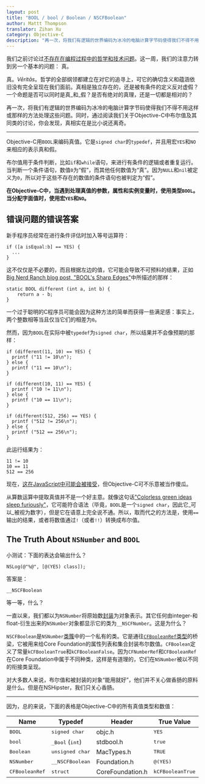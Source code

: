 ```yaml
---
layout: post
title: "BOOL / bool / Boolean / NSCFBoolean"
author: Mattt Thompson
translator: Zihan Xu
category: Objective-C
description: "再一次，将我们有逻辑的世界编码为冰冷的电脑计算字节码使得我们不得不用这样或那样的方法处理这些问题。同时，通过阅读我们关于Objective-C中布尔值及其同类的讨论，你会发现，真相实在是比小说还离奇。"
---
```


我们之前讨论过[不存在在编程过程中的哲学和技术问题](http://nshipster.com/nil/)。这一周，我们的注意力转到另一个基本的问题：
真。

真。_Vēritās_。哲学的全部纲领都建立在对它的追寻上，可它的确切含义和蕴涵依旧没有完全呈现在我们面前。真相是独立存在的，还是被有条件的定义反对虚假？一个命题是否可以同时是真_和_假？是否有绝对的真理，还是一切都是相对的？

再一次，将我们有逻辑的世界编码为冰冷的电脑计算字节码使得我们不得不用这样或那样的方法处理这些问题。同时，通过阅读我们关于Objective-C中布尔值及其同类的讨论，你会发现，真相实在是比小说还离奇。

---

Objective-C用`BOOL`来编码真值。它是`signed char`的`typedef`，并且用宏`YES`和`NO`来相应的表示真和假。

布尔值用于条件判断，比如`if`和`while`语句，来进行有条件的逻辑或者重复运行。当判断一个条件语句，数值`0`为“假”，而其他任何数值为“真”。因为`NULL`和`nil`被定义为`0`，所以对于这些不存在的数值的条件语句也被判定为“假”。

**在Objective-C中，当遇到处理真值的参数，属性和实例变量时，使用类型`BOOL`。当分配字面值时，使用宏`YES`和`NO`。**

## 错误问题的错误答案

新手程序员经常在进行条件评估时加入等号运算符：

~~~{objective-c}
if ([a isEqual:b] == YES) {
  ...
}
~~~

这不仅仅是不必要的，而且根据左边的值，它可能会导致不可预料的结果，正如[Big Nerd Ranch blog post, "BOOL's Sharp Edges"](http://blog.bignerdranch.com/564-bools-sharp-corners/)中所描述的那样：

~~~{objective-c}
static BOOL different (int a, int b) {
    return a - b;
}
~~~

一个过于聪明的C程序员可能会因为这种方法的简单而获得一些满足感：事实上，两个整数相等当且仅当它们的相差为`0`。

然而，因为`BOOL`在实际中被`typedef`为`signed char`，所以结果并不会像预期的那样：

~~~{objective-c}
if (different(11, 10) == YES) {
  printf ("11 != 10\n");
} else {
  printf ("11 == 10\n");
}

if (different(10, 11) == YES) {
  printf ("10 != 11\n");
} else {
  printf ("10 == 11\n");
}

if (different(512, 256) == YES) {
  printf ("512 != 256\n");
} else {
  printf ("512 == 256\n");
}
~~~

此运行结果为：

    11 != 10
    10 == 11
    512 == 256

现在，[这在JavaScript中可能会被接受](https://www.destroyallsoftware.com/talks/wat)，但Objective-C可不乐意被当作傻瓜。

从算数运算中提取真值并不是一个好主意。就像这句话["Colorless green ideas sleep furiously"](http://en.wikipedia.org/wiki/Colorless_green_ideas_sleep_furiously)，它可能符合语法（毕竟，`BOOL`是一个`signed char`，因此它_可以_被视为数字），但是它在语意上完全说不通。所以，取而代之的方法是，使用`==`输出的结果，或者将数值通过`!`（或者`!!`）转换成布尔值。

## The Truth About `NSNumber` and `BOOL`

小测试：下面的表达会输出什么？

~~~{objective-c}
NSLog(@"%@", [@(YES) class]);
~~~

答案是：

    __NSCFBoolean

等一等，什么？

一直以来，我们都以为`NSNumber`将原始数[封装](http://nshipster.com/nsvalue/)为对象表示。其它任何由integer-和float-衍生出来的`NSNumber`对象都显示它的类为`__NSCFNumber`。这是为什么？

`NSCFBoolean`是`NSNumber`[类簇](http://nshipster.com/nsorderedset/)中的一个私有的类。它是通往[`CFBooleanRef`类型](https://developer.apple.com/library/mac/#documentation/CoreFoundation/Reference/CFBooleanRef/Reference/reference.html)的桥梁，它被用来给Core Foundation的属性列表和集合封装布尔数值。`CFBoolean`定义了常量`kCFBooleanTrue`和`kCFBooleanFalse`。因为`CFNumberRef`和`CFBooleanRef`在Core Foundation中属于不同种类，这样是有道理的，它们在`NSNumber`被以不同的衔接类呈现。

对大多数人来说，布尔值和被封装的对象“能用就好”，他们并不关心做香肠的原料是什么。但是在NSHipster，我们只关心香肠。

---

因为，总的来说，下面的表格是Objective-C中的所有真值类型和数值：

<table>
  <thead>
    <tr>
      <th>Name</th>
      <th>Typedef</tt>
      <th>Header</th>
      <th>True Value</th>
      <th>False Value</th>
    </tr>
  </thead>
  <tbody>
    <tr>
      <td><tt>BOOL</tt></td>
      <td><tt>signed char</tt></td>
      <td>objc.h</td>
      <td><tt>YES</tt></td>
      <td><tt>NO</tt></td>
    </tr>
    <tr>
      <td><tt>bool</tt></td>
      <td><tt>_Bool</tt> (<tt>int</tt>)</td>
      <td>stdbool.h</td>
      <td><tt>true</tt></td>
      <td><tt>false</tt></td>
    </tr>
    <tr>
      <td><tt>Boolean</tt></td>
      <td><tt>unsigned char</tt></td>
      <td>MacTypes.h</td>
      <td><tt>TRUE</tt></td>
      <td><tt>FALSE</tt></td>
    </tr>
    <tr>
      <td><tt>NSNumber</tt></td>
      <td><tt>__NSCFBoolean</tt></td>
      <td>Foundation.h</td>
      <td><tt>@(YES)</tt></td>
      <td><tt>@(NO)</tt></td>
    </tr>
    <tr>
      <td><tt>CFBooleanRef</tt></td>
      <td><tt>struct</tt></td>
      <td>CoreFoundation.h</td>
      <td><tt>kCFBooleanTrue</tt></td>
      <td><tt>kCFBooleanFalse</tt></td>
    </tr>
  </tbody>
</table>
